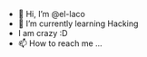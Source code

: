 - 👋 Hi, I’m @el-laco
- 🌱 I’m currently learning Hacking
- I am crazy :D
- 📫 How to reach me ...

<!---
el-laco/el-laco is a ✨ special ✨ repository because its `README.md` (this file) appears on your GitHub profile.
You can click the Preview link to take a look at your changes.
--->
